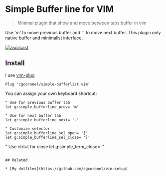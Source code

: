 # Simple Buffer line for VIM

> Minimal plugin that show and move between tabs buffer in vim

Use 'm' to move previous buffer and '.' to move next buffer. This plugin only native buffer and minimalist interface.

[![asciicast](https://asciinema.org/a/c9Y2mbgcgef2PXhsWQIa4mlFX.svg)](https://asciinema.org/a/c9Y2mbgcgef2PXhsWQIa4mlFX)

## Install

I use [vim-plug](https://github.com/junegunn/vim-plug)

```vim
Plug 'cgcoronel/simple-bufferlist.vim'
```

You can assign your own keyboard shortcut:

```vim
" Use for previous buffer tab
let g:simple_bufferline_prev= 'm'

" Use for next buffer tab
let g:simple_bufferline_next= '.'

" Customize selector
let g:simple_bufferline_sel_open= '['
let g:simple_bufferline_sel_close= ']'
```

" Use ctrl+t for close 
let g:simple_term_close= '<c-t>'
```

## Related

* [My dotfiles](https://github.com/cgcoronel/vim-setup)
